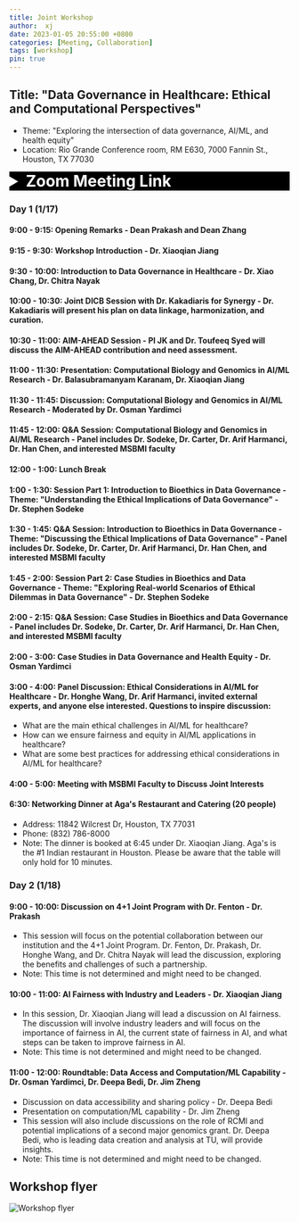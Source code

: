 ```yaml
---
title: Joint Workshop
author:  xj
date: 2023-01-05 20:55:00 +0800
categories: [Meeting, Collaboration]
tags: [workshop]
pin: true
---
```


## Title: "Data Governance in Healthcare: Ethical and Computational Perspectives"
* Theme: "Exploring the intersection of data governance, AI/ML, and health equity"
* Location: Rio Grande Conference room, RM E630, 7000 Fannin St., Houston, TX 77030


<details>
<summary style="background-color: #000000; font-weight: bold; color: #FFFFFF; font-size: 2em;">Zoom Meeting Link</summary>


<div style="margin-left: 20px;">

<strong>Topic:</strong> AIM-AHEAD DICB UTTU<br>
<strong>Time:</strong> Jan 17, 2024 08:30 AM Central Time (US and Canada)<br>
&emsp;&emsp;&emsp;&emsp;Every day, until Jan 18, 2024, 2 occurrence(s)<br>
&emsp;&emsp;&emsp;&emsp;Jan 17, 2024 08:30 AM<br>
&emsp;&emsp;&emsp;&emsp;Jan 18, 2024 08:30 AM<br>

<p style="font-weight: bold; color: red; font-size: 1.5em;">Notice: This meeting is postponed due to extreme weather conditions. New dates to be announced.</p>


<strong>Join Zoom Meeting</strong><br>
<a href="https://uthealth.zoom.us/j/98256802192?pwd=TjRlWFVYNXpMZXRXM2dhYjdkWXVHQT09">https://uthealth.zoom.us/j/98256802192?pwd=TjRlWFVYNXpMZXRXM2dhYjdkWXVHQT09</a><br>

<strong>Meeting ID:</strong> 982 5680 2192<br>
<strong>Passcode:</strong> 094498<br>

<hr>

<strong>One tap mobile</strong><br>
+13462487799,,98256802192#,,,,*094498# US (Houston)<br>
+14086380968,,98256802192#,,,,*094498# US (San Jose)<br>

<hr>

<strong>Dial by your location</strong><br>
• +1 346 248 7799 US (Houston)<br>
• +1 408 638 0968 US (San Jose)<br>
• +1 669 444 9171 US<br>
• +1 669 900 6833 US (San Jose)<br>
• +1 719 359 4580 US<br>
• +1 253 205 0468 US<br>
• +1 253 215 8782 US (Tacoma)<br>
• +1 305 224 1968 US<br>
• +1 309 205 3325 US<br>
• +1 312 626 6799 US (Chicago)<br>
• +1 360 209 5623 US<br>
• +1 386 347 5053 US<br>
• +1 507 473 4847 US<br>
• +1 564 217 2000 US<br>
• +1 646 876 9923 US (New York)<br>
• +1 646 931 3860 US<br>
• +1 689 278 1000 US<br>
• +1 301 715 8592 US (Washington DC)<br>

<strong>Meeting ID:</strong> 982 5680 2192<br>
<strong>Passcode:</strong> 094498<br>

<strong>Find your local number:</strong> <a href="https://uthealth.zoom.us/u/adwaPmynsO">https://uthealth.zoom.us/u/adwaPmynsO</a><br>

<hr>

<strong>Join by SIP</strong><br>
• 98256802192@zoomcrc.com<br>

<hr>

<strong>Join by H.323</strong><br>
• 162.255.37.11 (US West)<br>
• 162.255.36.11 (US East)<br>
• 115.114.131.7 (India Mumbai)<br>
• 115.114.115.7 (India Hyderabad)<br>
• 213.19.144.110 (Amsterdam Netherlands)<br>
• 213.244.140.110 (Germany)<br>
• 103.122.166.55 (Australia Sydney)<br>
• 103.122.167.55 (Australia Melbourne)<br>
• 209.9.211.110 (Hong Kong SAR)<br>
• 64.211.144.160 (Brazil)<br>
• 69.174.57.160 (Canada Toronto)<br>
• 65.39.152.160 (Canada Vancouver)<br>
• 207.226.132.110 (Japan Tokyo)<br>
• 149.137.24.110 (Japan Osaka)<br>

<strong>Meeting ID:</strong> 982 5680 2192<br>
<strong>Passcode:</strong> 094498<br>

</div>
</details>


### Day 1 (1/17)

#### 9:00 - 9:15: Opening Remarks - Dean Prakash and Dean Zhang
#### 9:15 - 9:30: Workshop Introduction - Dr. Xiaoqian Jiang
#### 9:30 - 10:00: Introduction to Data Governance in Healthcare - Dr. Xiao Chang, Dr. Chitra Nayak
#### 10:00 - 10:30: Joint DICB Session with Dr. Kakadiaris for Synergy - Dr. Kakadiaris will present his plan on data linkage, harmonization, and curation.
#### 10:30 - 11:00: AIM-AHEAD Session - PI JK and Dr. Toufeeq Syed will discuss the AIM-AHEAD contribution and need assessment.
#### 11:00 - 11:30: Presentation: Computational Biology and Genomics in AI/ML Research - Dr. Balasubramanyam Karanam, Dr. Xiaoqian Jiang
#### 11:30 - 11:45: Discussion: Computational Biology and Genomics in AI/ML Research - Moderated by Dr. Osman Yardimci
#### 11:45 - 12:00: Q&A Session: Computational Biology and Genomics in AI/ML Research - Panel includes Dr. Sodeke, Dr. Carter, Dr. Arif Harmanci, Dr. Han Chen, and interested MSBMI faculty

#### 12:00 - 1:00: Lunch Break

#### 1:00 - 1:30: Session Part 1: Introduction to Bioethics in Data Governance - Theme: "Understanding the Ethical Implications of Data Governance" - Dr. Stephen Sodeke
#### 1:30 - 1:45: Q&A Session: Introduction to Bioethics in Data Governance - Theme: "Discussing the Ethical Implications of Data Governance" - Panel includes Dr. Sodeke, Dr. Carter, Dr. Arif Harmanci, Dr. Han Chen, and interested MSBMI faculty
#### 1:45 - 2:00: Session Part 2: Case Studies in Bioethics and Data Governance - Theme: "Exploring Real-world Scenarios of Ethical Dilemmas in Data Governance" - Dr. Stephen Sodeke
#### 2:00 - 2:15: Q&A Session: Case Studies in Bioethics and Data Governance - Panel includes Dr. Sodeke, Dr. Carter, Dr. Arif Harmanci, Dr. Han Chen, and interested MSBMI faculty
#### 2:00 - 3:00: Case Studies in Data Governance and Health Equity - Dr. Osman Yardimci
#### 3:00 - 4:00: Panel Discussion: Ethical Considerations in AI/ML for Healthcare - Dr. Honghe Wang, Dr. Arif Harmanci, invited external experts, and anyone else interested. Questions to inspire discussion: 
* What are the main ethical challenges in AI/ML for healthcare?
* How can we ensure fairness and equity in AI/ML applications in healthcare?
* What are some best practices for addressing ethical considerations in AI/ML for healthcare?

#### 4:00 - 5:00: Meeting with MSBMI Faculty to Discuss Joint Interests

#### 6:30: Networking Dinner at Aga's Restaurant and Catering (20 people)
* Address: 11842 Wilcrest Dr, Houston, TX 77031
* Phone: (832) 786-8000
* Note: The dinner is booked at 6:45 under Dr. Xiaoqian Jiang. Aga's is the #1 Indian restaurant in Houston. Please be aware that the table will only hold for 10 minutes.
    
### Day 2 (1/18)

#### 9:00 - 10:00: Discussion on 4+1 Joint Program with Dr. Fenton - Dr. Prakash 
* This session will focus on the potential collaboration between our institution and the 4+1 Joint Program. Dr. Fenton, Dr. Prakash, Dr. Honghe Wang, and Dr. Chitra Nayak will lead the discussion, exploring the benefits and challenges of such a partnership.
* Note: This time is not determined and might need to be changed.

#### 10:00 - 11:00: AI Fairness with Industry and Leaders - Dr. Xiaoqian Jiang
* In this session, Dr. Xiaoqian Jiang will lead a discussion on AI fairness. The discussion will involve industry leaders and will focus on the importance of fairness in AI, the current state of fairness in AI, and what steps can be taken to improve fairness in AI.
* Note: This time is not determined and might need to be changed.

#### 11:00 - 12:00: Roundtable: Data Access and Computation/ML Capability - Dr. Osman Yardimci, Dr. Deepa Bedi, Dr. Jim Zheng
* Discussion on data accessibility and sharing policy - Dr. Deepa Bedi
* Presentation on computation/ML capability - Dr. Jim Zheng
* This session will also include discussions on the role of RCMI and potential implications of a second major genomics grant. Dr. Deepa Bedi, who is leading data creation and analysis at TU, will provide insights.
* Note: This time is not determined and might need to be changed.

## Workshop flyer

<img src="{{ site.url | append: site.baseurl | append: '/assets/img/workshop_flyer.png' }}" class="card-img-top img-fluid" alt="Workshop flyer" />
